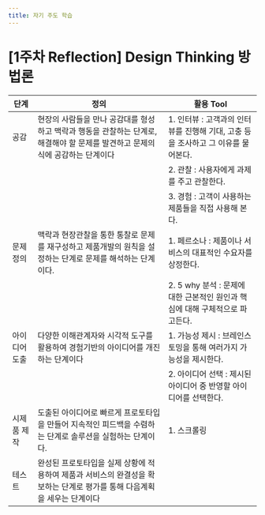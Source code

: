 ```yaml
---
title: 자기 주도 학습
---
```


# [1주차 Reflection] Design Thinking 방법론

| 단계 | 정의 | 활용 Tool |
|-----|----------------|-----------------|
| 공감 | 현장의 사람들을 만나 공감대를 형성하고 맥락과 행동을 관찰하는 단계로, 해결해야 할 문제를 발견하고 문제의식에 공감하는 단계이다 | 1. 인터뷰 : 고객과의 인터뷰를 진행해 기대, 고충 등을 조사하고 그 이유를 물어본다. |
| | | 2. 관찰 : 사용자에게 과제를 주고 관찰한다. |
| | | 3. 경험 : 고객이 사용하는 제품들을 직접 사용해 본다. |
| 문제 정의 | 맥락과 현장관찰을 통한 통찰로 문제를 재구성하고 제품개발의 원칙을 설정하는 단계로 문제를 해석하는 단계이다. | 1. 페르소나 : 제품이나 서비스의 대표적인 수요자를 상정한다. |
| | | 2. 5 why 분석 : 문제에 대한 근본적인 원인과 핵심에 대해 구체적으로 파고든다. |
| 아이디어 도출 | 다양한 이해관계자와 시각적 도구를 활용하여 경험기반의 아이디어를 개진하는 단계이다 | 1. 가능성 제시 : 브레인스토밍을 통해 여러가지 가능성을 제시한다. |
| | | 2. 아이디어 선택 : 제시된 아이디어 중 반영할 아이디어를 선택한다.	|
| 시제품 제작 | 도출된 아이디어로 빠르게 프로토타입을 만들어 지속적인 피드백을 수렴하는 단계로 솔루션을 실험하는 단계이다. | 1. 스크롤링 |
| 테스트 |  완성된 프로토타입을 실제 상황에 적용하여 제품과 서비스의 완결성을 확보하는 단계로 평가를 통해 다음계획을 세우는 단계이다 |  |
